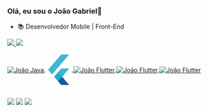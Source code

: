 ### Olá, eu sou o João Gabriel👋


- 📚 Desenvolvedor Mobile | Front-End 

<div>
  <a href="https://github.com/Moura14">
     <img height="180em" src="https://github-readme-stats.vercel.app/api?username=Moura14&show_icons=true&theme=dark&include_all_commits=true&count_private=true">
      <img height="180em" src="https://github-readme-stats.vercel.app/api/top-langs/?username=Moura14&layout=compact&langs_count=7&theme=dark">
</div>
  <div style="display: inline_block"><br>
   <img align="center" alt="João Java" height="100" width="65" src="https://cdn.jsdelivr.net/gh/devicons/devicon/icons/java/java-original.svg"> 
  <img align="center" alt="João Flutter" height="70" width="60" src="https://raw.githubusercontent.com/devicons/devicon/2ae2a900d2f041da66e950e4d48052658d850630/icons/flutter/flutter-original.svg">
    <img align="center" alt="João Flutter" height="70" width="60" src="https://cdn.jsdelivr.net/gh/devicons/devicon/icons/html5/html5-original.svg">
     <img align="center" alt="João Flutter" height="70" width="60" src="https://cdn.jsdelivr.net/gh/devicons/devicon/icons/css3/css3-original.svg" >
    <img align="center" alt="João Flutter" height="70" width="60" src="https://cdn.jsdelivr.net/gh/devicons/devicon/icons/figma/figma-original.svg"  >
</div>
  
  ##
  
  <div> 
  <a href="https://instagram.com/Moura_999" target="_blank"><img src="https://img.shields.io/badge/-Instagram-%23E4405F?style=for-the-badge&logo=instagram&logoColor=white" target="_blank"></a> 
  <a href = "mailto:jgmoura.dev@gmail.com"><img src="https://img.shields.io/badge/-Gmail-%23333?style=for-the-badge&logo=gmail&logoColor=white" target="_blank"></a>
  <a href="https://www.linkedin.com/in/jo%C3%A3o-gabriel-906094217/" target="_blank"><img src="https://img.shields.io/badge/-LinkedIn-%230077B5?style=for-the-badge&logo=linkedin&logoColor=white" target="_blank"></a> 
 
  
</div>

